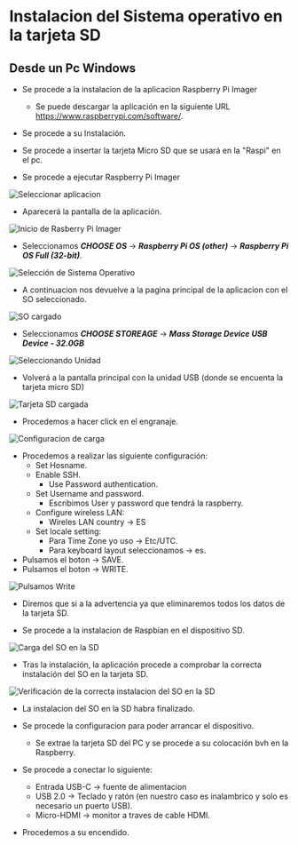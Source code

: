 # Instalacion del Sistema operativo en la tarjeta SD

## Desde un Pc Windows

- Se procede a la instalacion de la aplicacion Raspberry Pi Imager
  - Se puede descargar la aplicación en la siguiente URL https://www.raspberrypi.com/software/.

- Se procede a su Instalación.

- Se procede a insertar la tarjeta Micro SD que se usará en la "Raspi" en el pc.

- Se procede a ejecutar Raspberry Pi Imager

![Seleccionar aplicacion](./assets/001-ejecucion-raspberry-pi-imager.png)

- Aparecerá la pantalla de la aplicación.

![Inicio de Rasberry Pi Imager](./assets/002-inicio-aplicacion-raspberry-pi-imager.png)

- Seleccionamos ***CHOOSE OS*** $\rightarrow$ ***Raspberry Pi OS (other)*** $\rightarrow$ ***Raspberry Pi OS Full (32-bit)***.

![Selección de Sistema Operativo](./assets/003-seleccion-de-sistema-operativo.png)

- A continuacion nos devuelve a la pagina principal de la aplicacion con el SO seleccionado.


![SO cargado](./assets/004-SO-cargado-elegimos%20almacenamiento.png)

- Seleccionamos ***CHOOSE STOREAGE*** $\rightarrow$ ***Mass Storage Device USB Device - 32.0GB***

![Seleccionando Unidad](./assets/005-seleccion-tarjeta-micro-SD.png)


- Volverá a la pantalla principal con la unidad USB (donde se encuenta la tarjeta micro SD)

![Tarjeta SD cargada](./assets/006-pulsamos-engranaje.png)

- Procedemos a hacer click en el engranaje.

![Configuracion de carga](./assets/007-configuracion-para-instalacion-01.png)

- Procedemos a realizar las siguiente configuración:
  - Set Hosname.
  - Enable SSH.
    - Use Password authentication.
  - Set Username and password.
    - Escribimos User y password que tendrá la raspberry.
  - Configure wireless LAN:
    - Wireles LAN country $\rightarrow$ ES
  - Set locale setting:
    - Para Time Zone yo uso $\rightarrow$ Etc/UTC.
    - Para keyboard layout seleccionamos $\rightarrow$ es.
- Pulsamos el boton $\rightarrow$ SAVE.
- Pulsamos el boton $\rightarrow$ WRITE.

![Pulsamos Write](./assets/008-pulsamos-write.png)

- Diremos que si a la advertencia ya que eliminaremos todos los datos de la tarjeta SD.

- Se procede a la instalacion de Raspbian en el dispositivo SD.

![Carga del SO en la SD](./assets/009-proceso-de-carga-en-SD.png)

- Tras la instalación, la aplicación procede a comprobar la correcta instalación del SO en la tarjeta SD.

![Verificación de la correcta instalacion del SO en la SD](./assets/010-verificaci%C3%B3n.png)

- La instalacion del SO en la SD habra finalizado.

- Se procede la configuracion para poder arrancar el dispositivo.
  - Se extrae la tarjeta SD del PC y se procede a su colocación  bvh  en la Raspberry.

- Se procede a conectar lo siguiente:
  - Entrada USB-C $\rightarrow$ fuente de alimentacion
  - USB 2.0 $\rightarrow$ Teclado y ratón (en nuestro caso es inalambrico y solo es necesario un puerto USB).
  - Micro-HDMI $\rightarrow$ monitor a traves de cable HDMI.

- Procedemos a su encendido.
